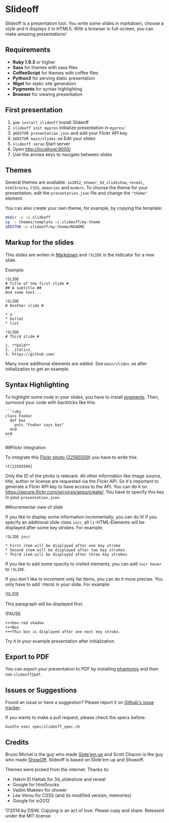 # Slideoff

Slideoff is a presentation tool. You write some slides in markdown, choose
a style and it displays it in HTML5. With a browser in full-screen, you can
make amazing presentations!

## Requirements

* **Ruby 1.9.3** or higher
* **Sass** for themes with sass files
* **CoffeeScript** for themes with coffee files
* **Python3** for serving static presentation
* **Wget** for static site generation
* **Pygments** for syntax highlighting
* **Browser** for viewing presentation


## First presentation

1. `gem install slideoff` Install Slideoff
1. `slideoff init mypres` Initialize presentation in `mypres/`
1. `$EDITOR presentation.json` and add your Flickr API key
1. `$EDITOR main/slides.md` Edit your slides
1. `slideoff serve` Start server
1. Open <http://localhost:9000/>
1. Use the arrows keys to navigate between slides

## Themes

Several themes are available: `io2012`, `shower`, `3d_slideshow`, `reveal`,
`html5rocks`, `CSSS`, `memories` and `modern`. To choose the theme for your
presentation, edit the `presentation.json` file and change the `"theme"`
element.

You can also create your own theme, for example, by copying the template:

```sh
mkdir -p ~/.slideoff
cp -r themes/template ~/.slideoff/my-theme
$EDITOR ~/.slideoff/my-theme/README
```


## Markup for the slides

This slides are writen in [Markdown](http://daringfireball.net/projects/markdown/syntax)
and `!SLIDE` is the indicator for a new slide.

Example:

    !SLIDE
    # Title of the first slide #
    ## A subtitle ##
    And some text...

    !SLIDE
    # Another slide #

    * a
    * bullet
    * list

    !SLIDE
    # Third slide #

    1. **bold**
    2. _italics_
    3. https://github.com/

Many more additional elements are added. See `main/slides.md` after initialization to get an example.


## Syntax Highlighting

To highlight some code in your slides, you have to install
[pygments](http://pygments.org/). Then, surround your code with backticks
like this:

    ```ruby
    class Foobar
      def baz
        puts "Foobar says baz"
      end
    end
    ```


##Flickr integration

To integrate this [Flickr photo (22565509)](https://secure.flickr.com/photos/scoobymoo/22565509) you have to write this:

```
!F[22565509]
```

Only the ID of the photo is relevant. All other information like image source, title, author or license are requested via the Flickr
API. So it's important to generate a Flickr API key to have access to the API. You can do it on
<https://secure.flickr.com/services/apps/create/>. You have to specify this key in your `presentation.json`.


##Incremental view of slide

If you like to display some information incrementally, you can do it! If you specify an additional slide class `incr`,
all `li`-HTML-Elements will be displayed after some key strokes. For example:

```
!SLIDE incr

* First item will be displayed after one key stroke
* Second item will be displayed after two key strokes
* Third item will be displayed after three key strokes
```

If you like to add some opacity to visited elements, you can add `incr hover` to `!SLIDE`.

If you don't like to increment only list items, you can do it more precise. You only have to add `!PAUSE` in your slide. For example:

!SLIDE

This paragraph will be displayed first.

!PAUSE

```
+++box-red shadow
+++Box
+++This box is displayed after one next key stroke.
```

Try it in your example presentation after initialization.

## Export to PDF

You can export your presentation to PDF by installing
[phantomjs](http://phantomjs.org/) and then run `slideoff2pdf`.


## Issues or Suggestions

Found an issue or have a suggestion? Please report it on
[Github's issue tracker](http://github.com/DSIW/slideoff/issues).

If you wants to make a pull request, please check the specs before:

    bundle exec spec/slideoff_spec.rb


## Credits

Bruno Michel is the guy who made [Slide'em up](https://github.com/nono/slide-em-up) and Scott Chacon is the guy who made
[ShowOff](https://github.com/schacon/showoff).  Slideoff is based on Slide'em up and Showoff.

Themes were picked from the internet. Thanks to:

- Hakim El Hattab for 3d_slideshow and reveal
- Google for html5rocks
- Vadim Makeev for shower
- Lea Verou for CSSS (and its modified version, memories)
- Google for io2012

♡2014 by DSIW. Copying is an act of love. Please copy and share.
Released under the MIT license

